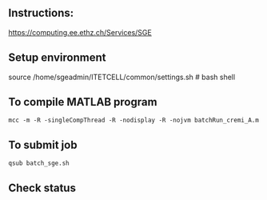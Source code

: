 ## Instructions:
https://computing.ee.ethz.ch/Services/SGE

## Setup environment
source /home/sgeadmin/ITETCELL/common/settings.sh      # bash shell

## To compile MATLAB program
```
mcc -m -R -singleCompThread -R -nodisplay -R -nojvm batchRun_cremi_A.m
```

## To submit job
```
qsub batch_sge.sh
```

## Check status
```qstat 
```
